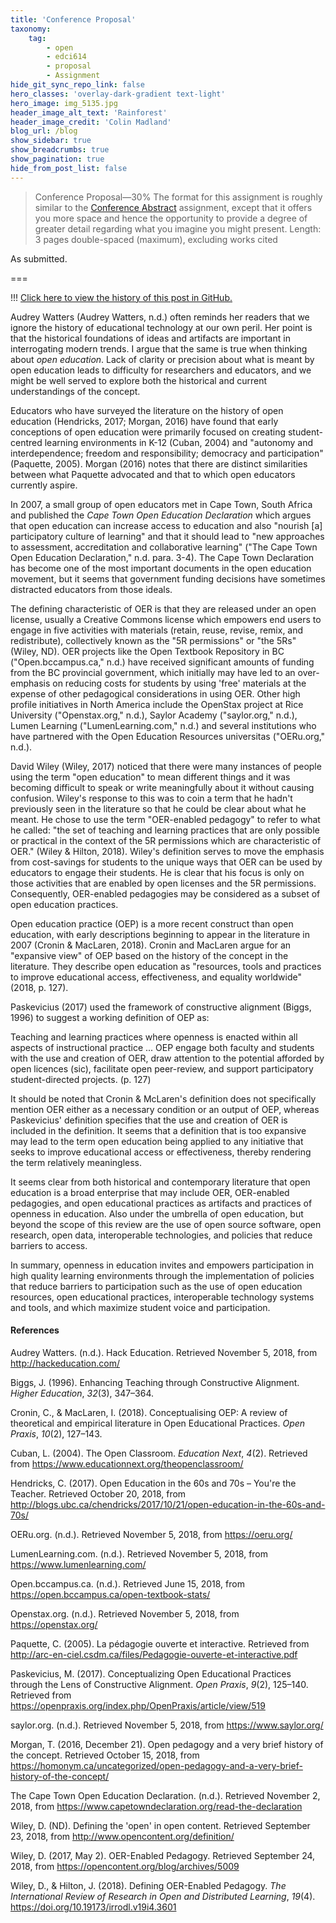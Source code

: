 ```yaml
---
title: 'Conference Proposal'
taxonomy:
    tag:
        - open
        - edci614
        - proposal
        - Assignment
hide_git_sync_repo_link: false
hero_classes: 'overlay-dark-gradient text-light'
hero_image: img_5135.jpg
header_image_alt_text: 'Rainforest'
header_image_credit: 'Colin Madland'
blog_url: /blog
show_sidebar: true
show_breadcrumbs: true
show_pagination: true
hide_from_post_list: false
---
```


> Conference Proposal—30%
The format for this assignment is roughly similar to the [Conference Abstract](http://grav.madland.ca/blog/conference-abstract-submitted) assignment, except that it offers you more space and hence the opportunity to provide a degree of greater detail regarding what you imagine you might present.
Length: 3 pages double-spaced (maximum), excluding works cited

As submitted.

===

!!! [Click here to view the history of this post in GitHub.](https://github.com/cmadland/phd/commits/master/EDCI614/Assignments/conference-proposal.md)

Audrey Watters (Audrey Watters, n.d.) often reminds her readers that we ignore the history of educational technology at our own peril. Her point is that the historical foundations of ideas and artifacts are important in interrogating modern trends. I argue that the same is true when thinking about _open education_. Lack of clarity or precision about what is meant by open education leads to difficulty for researchers and educators, and we might be well served to explore both the historical and current understandings of the concept.

Educators who have surveyed the literature on the history of open education (Hendricks, 2017; Morgan, 2016) have found that early conceptions of open education were primarily focused on creating student-centred learning environments in K-12 (Cuban, 2004) and "autonomy and interdependence; freedom and responsibility; democracy and participation" (Paquette, 2005). Morgan (2016) notes that there are distinct similarities between what Paquette advocated and that to which open educators currently aspire.

In 2007, a small group of open educators met in Cape Town, South Africa and published the _Cape Town Open Education Declaration_ which argues that open education can increase access to education and also "nourish [a] participatory culture of learning" and that it should lead to "new approaches to assessment, accreditation and collaborative learning" ("The Cape Town Open Education Declaration," n.d. para. 3-4). The Cape Town Declaration has become one of the most important documents in the open education movement, but it seems that government funding decisions have sometimes distracted educators from those ideals.

The defining characteristic of OER is that they are released under an open license, usually a Creative Commons license which empowers end users to engage in five activities with materials (retain, reuse, revise, remix, and redistribute), collectively known as the "5R permissions" or "the 5Rs" (Wiley, ND). OER projects like the Open Textbook Repository in BC ("Open.bccampus.ca," n.d.) have received significant amounts of funding from the BC provincial government, which initially may have led to an over-emphasis on reducing costs for students by using 'free' materials at the expense of other pedagogical considerations in using OER. Other high profile initiatives in North America include the OpenStax project at Rice University ("Openstax.org," n.d.), Saylor Academy ("saylor.org," n.d.), Lumen Learning ("LumenLearning.com," n.d.) and several institutions who have partnered with the Open Education Resources universitas ("OERu.org," n.d.).

David Wiley (Wiley, 2017) noticed that there were many instances of people using the term "open education" to mean different things and it was becoming difficult to speak or write meaningfully about it without causing confusion. Wiley's response to this was to coin a term that he hadn't previously seen in the literature so that he could be clear about what he meant. He chose to use the term "OER-enabled pedagogy" to refer to what he called: "the set of teaching and learning practices that are only possible or practical in the context of the 5R permissions which are characteristic of OER." (Wiley & Hilton, 2018). Wiley's definition serves to move the emphasis from cost-savings for students to the unique ways that OER can be used by educators to engage their students. He is clear that his focus is only on those activities that are enabled by open licenses and the 5R permissions. Consequently, OER-enabled pedagogies may be considered as a subset of open education practices.

Open education practice (OEP) is a more recent construct than open education, with early descriptions beginning to appear in the literature in 2007 (Cronin & MacLaren, 2018). Cronin and MacLaren argue for an "expansive view" of OEP based on the history of the concept in the literature. They describe open education as "resources, tools and practices to improve educational access, effectiveness, and equality worldwide" (2018, p. 127).

Paskevicius (2017) used the framework of constructive alignment (Biggs, 1996) to suggest a working definition of OEP as:

Teaching and learning practices where openness is enacted within all aspects of instructional practice ... OEP engage both faculty and students with the use and creation of OER, draw attention to the potential afforded by open licences (sic), facilitate open peer-review, and support participatory student-directed projects. (p. 127)

It should be noted that Cronin & McLaren's definition does not specifically mention OER either as a necessary condition or an output of OEP, whereas Paskevicius' definition specifies that the use and creation of OER is included in the definition. It seems that a definition that is too expansive may lead to the term open education being applied to any initiative that seeks to improve educational access or effectiveness, thereby rendering the term relatively meaningless.

It seems clear from both historical and contemporary literature that open education is a broad enterprise that may include OER, OER-enabled pedagogies, and open educational practices as artifacts and practices of openness in education. Also under the umbrella of open education, but beyond the scope of this review are the use of open source software, open research, open data, interoperable technologies, and policies that reduce barriers to access.

In summary, openness in education invites and empowers participation in high quality learning environments through the implementation of policies that reduce barriers to participation such as the use of open education resources, open educational practices, interoperable technology systems and tools, and which maximize student voice and participation.

#### References

Audrey Watters. (n.d.). Hack Education. Retrieved November 5, 2018, from http://hackeducation.com/

Biggs, J. (1996). Enhancing Teaching through Constructive Alignment. _Higher Education_, _32_(3), 347–364.

Cronin, C., & MacLaren, I. (2018). Conceptualising OEP: A review of theoretical and empirical literature in Open Educational Practices. _Open Praxis_, _10_(2), 127–143.

Cuban, L. (2004). The Open Classroom. _Education Next_, _4_(2). Retrieved from https://www.educationnext.org/theopenclassroom/

Hendricks, C. (2017). Open Education in the 60s and 70s – You're the Teacher. Retrieved October 20, 2018, from http://blogs.ubc.ca/chendricks/2017/10/21/open-education-in-the-60s-and-70s/

OERu.org. (n.d.). Retrieved November 5, 2018, from https://oeru.org/

LumenLearning.com. (n.d.). Retrieved November 5, 2018, from https://www.lumenlearning.com/

Open.bccampus.ca. (n.d.). Retrieved June 15, 2018, from https://open.bccampus.ca/open-textbook-stats/

Openstax.org. (n.d.). Retrieved November 5, 2018, from https://openstax.org/

Paquette, C. (2005). La pédagogie ouverte et interactive. Retrieved from http://arc-en-ciel.csdm.ca/files/Pedagogie-ouverte-et-interactive.pdf

Paskevicius, M. (2017). Conceptualizing Open Educational Practices through the Lens of Constructive Alignment. _Open Praxis_, _9_(2), 125–140. Retrieved from https://openpraxis.org/index.php/OpenPraxis/article/view/519

saylor.org. (n.d.). Retrieved November 5, 2018, from https://www.saylor.org/

Morgan, T. (2016, December 21). Open pedagogy and a very brief history of the concept. Retrieved October 15, 2018, from https://homonym.ca/uncategorized/open-pedagogy-and-a-very-brief-history-of-the-concept/

The Cape Town Open Education Declaration. (n.d.). Retrieved November 2, 2018, from https://www.capetowndeclaration.org/read-the-declaration

Wiley, D. (ND). Defining the 'open' in open content. Retrieved September 23, 2018, from http://www.opencontent.org/definition/

Wiley, D. (2017, May 2). OER-Enabled Pedagogy. Retrieved September 24, 2018, from https://opencontent.org/blog/archives/5009

Wiley, D., & Hilton, J. (2018). Defining OER-Enabled Pedagogy. _The International Review of Research in Open and Distributed Learning_, _19_(4). https://doi.org/10.19173/irrodl.v19i4.3601
